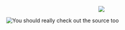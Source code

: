 <!--      int i;f(int x){putchar(((29-2*x)*x-91)*x/2      -->
<!--      +97);}main(int c,char**v){printf(v[1]);for      -->
<!--      (;i<4;++i)f(--v[2][i]%16/4),f(v[2][i]%4);}      -->


<div align="center">
	<p>
		<img src="https://github-readme-stats.vercel.app/api?username=Ta180m&show_icons=true&title_color=fff&icon_color=79ff97&text_color=9f9f9f&bg_color=151515&count_private=true&include_all_commits=true" >
	</p>
</div>


<!--<a href="https://github.com/Ta180m/Ta180m">
  <img align="left" src="https://github-readme-stats.vercel.app/api?username=Ta180m&show_icons=true&title_color=fff&icon_color=79ff97&text_color=9f9f9f&bg_color=151515&count_private=true&include_all_commits=true" />
</a>-->
<!--<a href="https://github.com/Ta180m/Ta180m">
  <img align="left" src="https://github-readme-stats.vercel.app/api/top-langs/?username=Ta180m&show_icons=true&title_color=fff&icon_color=79ff97&text_color=9f9f9f&bg_color=151515&hide=GLSL&layout=compact" />
</a>-->


<!--          not exp log srand xor s qq qx xor          -->
<!--          s x x length uc ord and print chr          -->
<!--          ord for qw q join use sub tied qx          -->
<!--          xor eval xor print qq q q xor int          -->
<!--          eval lc q m cos and print chr ord          -->
<!--          for qw y abs ne open tied hex exp          -->
<!--          ref y m xor scalar srand print qq          -->
<!--          q q xor int eval lc qq y sqrt cos          -->
<!--          and print chr ord for qw x printf          -->
<!--          each return local x y or print qq          -->
<!--          s s and eval q s undef or oct xor          -->
<!--          time xor ref print chr int ord lc          -->
<!--          foreach qw y hex alarm chdir kill          -->
<!--          exec return y s gt sin sort split          -->


<!--<div align="center">
	<p>
		<img src="https://raw.githubusercontent.com/Ta180m/Ta180m/master/header.svg" width="800" height="400">
	</p>
</div>-->

<!--<div align="center">
	<p>
		<img src="https://github-readme-stats.vercel.app/api?username=Ta180m&show_icons=true&title_color=fff&icon_color=79ff97&text_color=9f9f9f&bg_color=151515&count_private=true&include_all_commits=true" >
	</p>
</div>-->

<!--<div align="center">
	<p>
		<img src="https://github-readme-stats.vercel.app/api/top-langs/?username=Ta180m&show_icons=true&title_color=fff&icon_color=79ff97&text_color=9f9f9f&bg_color=151515&hide=GLSL" >
	</p>
</div>-->


<!--<a href="https://github.com/Ta180m/Library">
  <img align="left" src="https://github-readme-stats.vercel.app/api/pin/?username=Ta180m&repo=Library" />
</a>
<a href="https://github.com/Ta180m/USACO">
  <img align="left" src="https://github-readme-stats.vercel.app/api/pin/?username=Ta180m&repo=USACO" />
</a>-->


<div align="left">
  <img src="https://komarev.com/ghpvc/?username=Ta180m" alt="You should really check out the source too" />
</div>


<!--
                                                       #
                                                   sub j(\$){($
                     P,$V)=                      @_;while($$P=~s:^
                 ([()])::x){                    $V+=('('eq$1)?-32:31
           }$V+=ord(  substr(                 $$P,0,1,""))-74} sub a{
          my($I,$K,$  J,$L)=@_               ;$I=int($I*$M/$Z);$K=int(
         $K*$M/$Z);$J=int($J*$M             /$Z);$L=int($L*$M/$Z); $G=$
         J-$I;$F=$L-$K;$E=(abs($          G)>=abs($F))?$G:$F;($E<0) and($
          I,$K)=($J,$L);$E||=.01       ;for($i=0;$i<=abs$E;$i++ ){ $D->{$K
                  +int($i*$F/$E)      }->{$I+int($i*$G/$E)}=1}}sub p{$D={};$
                 Z=$z||.01;map{    $H=$_;$I=$N=j$H;$K=$O=j$H;while($H){$q=ord
                substr($H,0,1,"" );if(42==$q){$J=j$H;$L=j$H}else{$q-=43;$L =$q
              %9;$J=($q-$L)/9;$L=$q-9*$J-4;$J-=4}$J+=$I;$L+=$K;a($I,$K,$J,$ L);
              ($I,$K)=($J,$L)}a($I,$K,$N,$O)}@_;my$T;map{$y=$_;map{ $T.=$D->{$y}
              ->{$_}?$\:' '}(-59..59);$T.="\n"}(-23..23);print"\e[H$T"}$w= eval{
              require Win32::Console::ANSI};$b=$w?'1;7;':"";($j,$u,$s,$t,$a,$n,$o
              ,$h,$c,$k,$p,$e,$r,$l,$C)=split/}/,'Tw*JSK8IAg*PJ[*J@wR}*JR]*QJ[*J'.
               'BA*JQK8I*JC}KUz]BAIJT]*QJ[R?-R[e]\RI'.'}Tn*JQ]wRAI*JDnR8QAU}wT8KT'.
               ']n*JEI*EJR*QJ]*JR*DJ@IQ[}*JSe*JD[n]*JPe*'.'JBI/KI}T8@?PcdnfgVCBRcP'.
                '?ABKV]]}*JWe*JD[n]*JPe*JC?8B*JE};Vq*OJQ/IP['.'wQ}*JWeOe{n*EERk8;'.
                  'J*JC}/U*OJd[OI@*BJ*JXn*J>w]U}CWq*OJc8KJ?O[e]U/T*QJP?}*JSe*JCnTe'.
                   'QIAKJR}*JV]wRAI*J?}T]*RJcJI[\]3;U]Uq*PM[wV]W]WCT*DM*SJ'.  'ZP[Z'.
                      'PZa[\]UKVgogK9K*QJ[\]n[RI@*EH@IddR[Q[]T]T]T3o[dk*JE'.  '[Z\U'.
                        '{T]*JPKTKK]*OJ[QIO[PIQIO[[gUKU\k*JE+J+J5R5AI*EJ00'.  'BCB*'.
                             'DMKKJIR[Q+*EJ0*EK';sub h{$\ = qw(% & @ x)[int    rand
                              4];map{printf  "\e[$b;%dm",int(rand 6)+101-60*   ($w
                               ||0);system(  "cls")if$w ;($A,$S)=    ($_[1],   $
                                _[0]);($M,   @,)= split  '}';for(     $z=256
                                ;$z>0; $z   -=$S){$S*=   $A;p @,}      sleep$_
                                [2];while   ($_[3]&&($    z+=$ S)       <=256){
                                p@,}}("".   "32}7D$j"     ."}AG".       "$u}OG"
                                ."$s}WG"    ."$t",""      ."24}("        ."IJ$a"
                                ."}1G$n"    ."}CO$o"     ."}GG$t"        ."}QC"
                                 ."$h}"      ."^G$e"    ."})IG"          ."$r",
                                 "32}?"       ."H$p}FG$e}QG$r".          "}ZC"
                                 ."$l",          "28}(LC" .""            ."".
                                 "$h}:"           ."J$a}EG".             "$c"
                                 ."}M"             ."C$k}ZG".            "$e"
                                 ."}"             ."dG$r","18"          ."}("
                                ."D;"            ."$C"  )}{h(16         ,1,1,0
                               );h(8,          .98,0,0   );h(16         ,1,1,1)
                               ;h(8.0         ,0.98,0,     1);         redo}###
-->
